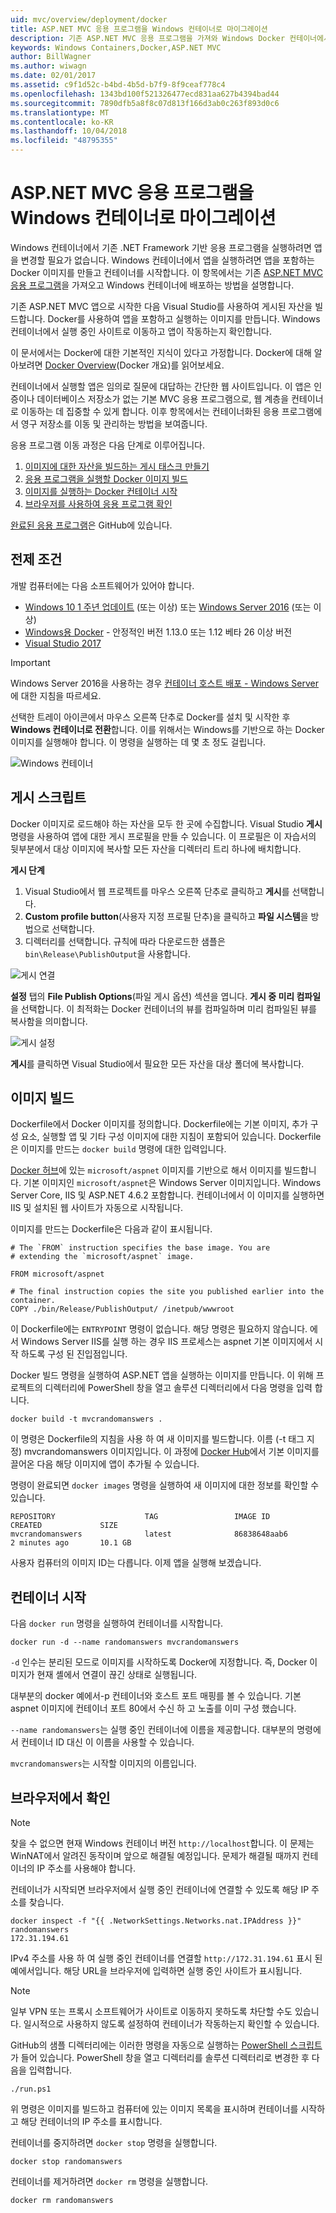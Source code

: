 ```yaml
---
uid: mvc/overview/deployment/docker
title: ASP.NET MVC 응용 프로그램을 Windows 컨테이너로 마이그레이션
description: 기존 ASP.NET MVC 응용 프로그램을 가져와 Windows Docker 컨테이너에서 실행하는 방법을 알아봅니다.
keywords: Windows Containers,Docker,ASP.NET MVC
author: BillWagner
ms.author: wiwagn
ms.date: 02/01/2017
ms.assetid: c9f1d52c-b4bd-4b5d-b7f9-8f9ceaf778c4
ms.openlocfilehash: 1343bd100f521326477ecd831aa627b4394bad44
ms.sourcegitcommit: 7890dfb5a8f8c07d813f166d3ab0c263f893d0c6
ms.translationtype: MT
ms.contentlocale: ko-KR
ms.lasthandoff: 10/04/2018
ms.locfileid: "48795355"
---
```

# <a name="migrating-aspnet-mvc-applications-to-windows-containers"></a>ASP.NET MVC 응용 프로그램을 Windows 컨테이너로 마이그레이션

Windows 컨테이너에서 기존 .NET Framework 기반 응용 프로그램을 실행하려면 앱을 변경할 필요가 없습니다. Windows 컨테이너에서 앱을 실행하려면 앱을 포함하는 Docker 이미지를 만들고 컨테이너를 시작합니다. 이 항목에서는 기존 [ASP.NET MVC 응용 프로그램](http://www.asp.net/mvc)을 가져오고 Windows 컨테이너에 배포하는 방법을 설명합니다.

기존 ASP.NET MVC 앱으로 시작한 다음 Visual Studio를 사용하여 게시된 자산을 빌드합니다. Docker를 사용하여 앱을 포함하고 실행하는 이미지를 만듭니다. Windows 컨테이너에서 실행 중인 사이트로 이동하고 앱이 작동하는지 확인합니다.

이 문서에서는 Docker에 대한 기본적인 지식이 있다고 가정합니다. Docker에 대해 알아보려면 [Docker Overview](https://docs.docker.com/engine/understanding-docker/)(Docker 개요)를 읽어보세요.

컨테이너에서 실행할 앱은 임의로 질문에 대답하는 간단한 웹 사이트입니다. 이 앱은 인증이나 데이터베이스 저장소가 없는 기본 MVC 응용 프로그램으로, 웹 계층을 컨테이너로 이동하는 데 집중할 수 있게 합니다. 이후 항목에서는 컨테이너화된 응용 프로그램에서 영구 저장소를 이동 및 관리하는 방법을 보여줍니다.

응용 프로그램 이동 과정은 다음 단계로 이루어집니다.

1. [이미지에 대한 자산을 빌드하는 게시 태스크 만들기](#publish-script)
1. [응용 프로그램을 실행할 Docker 이미지 빌드](#build-the-image)
1. [이미지를 실행하는 Docker 컨테이너 시작](#start-a-container)
1. [브라우저를 사용하여 응용 프로그램 확인](#verify-in-the-browser)

[완료된 응용 프로그램](https://github.com/dotnet/docs/tree/master/samples/framework/docker/MVCRandomAnswerGenerator)은 GitHub에 있습니다.

## <a name="prerequisites"></a>전제 조건

개발 컴퓨터에는 다음 소프트웨어가 있어야 합니다.

- [Windows 10 1 주년 업데이트](https://www.microsoft.com/software-download/windows10/) (또는 이상) 또는 [Windows Server 2016](https://www.microsoft.com/cloud-platform/windows-server) (또는 이상)
- [Windows용 Docker](https://docs.docker.com/docker-for-windows/) - 안정적인 버전 1.13.0 또는 1.12 베타 26 이상 버전
- [Visual Studio 2017](https://visualstudio.microsoft.com/downloads/?utm_medium=microsoft&utm_source=docs.microsoft.com&utm_campaign=button+cta&utm_content=download+vs2017)

> [!IMPORTANT]
> Windows Server 2016을 사용하는 경우 [컨테이너 호스트 배포 - Windows Server](https://msdn.microsoft.com/virtualization/windowscontainers/deployment/deployment)에 대한 지침을 따르세요.

선택한 트레이 아이콘에서 마우스 오른쪽 단추로 Docker를 설치 및 시작한 후 **Windows 컨테이너로 전환**합니다. 이를 위해서는 Windows를 기반으로 하는 Docker 이미지를 실행해야 합니다. 이 명령을 실행하는 데 몇 초 정도 걸립니다.

![Windows 컨테이너][windows-container]

## <a name="publish-script"></a>게시 스크립트

Docker 이미지로 로드해야 하는 자산을 모두 한 곳에 수집합니다. Visual Studio **게시** 명령을 사용하여 앱에 대한 게시 프로필을 만들 수 있습니다. 이 프로필은 이 자습서의 뒷부분에서 대상 이미지에 복사할 모든 자산을 디렉터리 트리 하나에 배치합니다.

**게시 단계**

1. Visual Studio에서 웹 프로젝트를 마우스 오른쪽 단추로 클릭하고 **게시**를 선택합니다.
1. **Custom profile button**(사용자 지정 프로필 단추)을 클릭하고 **파일 시스템**을 방법으로 선택합니다.
1. 디렉터리를 선택합니다. 규칙에 따라 다운로드한 샘플은 `bin\Release\PublishOutput`을 사용합니다.

![게시 연결][publish-connection]

**설정** 탭의 **File Publish Options**(파일 게시 옵션) 섹션을 엽니다. **게시 중 미리 컴파일**을 선택합니다. 이 최적화는 Docker 컨테이너의 뷰를 컴파일하며 미리 컴파일된 뷰를 복사함을 의미합니다.

![게시 설정][publish-settings]

**게시**를 클릭하면 Visual Studio에서 필요한 모든 자산을 대상 폴더에 복사합니다.

## <a name="build-the-image"></a>이미지 빌드

Dockerfile에서 Docker 이미지를 정의합니다. Dockerfile에는 기본 이미지, 추가 구성 요소, 실행할 앱 및 기타 구성 이미지에 대한 지침이 포함되어 있습니다.  Dockerfile은 이미지를 만드는 `docker build` 명령에 대한 입력입니다.

[Docker 허브](https://hub.docker.com/r/microsoft/aspnet/)에 있는 `microsoft/aspnet` 이미지를 기반으로 해서 이미지를 빌드합니다.
기본 이미지인 `microsoft/aspnet`은 Windows Server 이미지입니다. Windows Server Core, IIS 및 ASP.NET 4.6.2 포함합니다. 컨테이너에서 이 이미지를 실행하면 IIS 및 설치된 웹 사이트가 자동으로 시작됩니다.

이미지를 만드는 Dockerfile은 다음과 같이 표시됩니다.

```console
# The `FROM` instruction specifies the base image. You are
# extending the `microsoft/aspnet` image.

FROM microsoft/aspnet

# The final instruction copies the site you published earlier into the container.
COPY ./bin/Release/PublishOutput/ /inetpub/wwwroot
```

이 Dockerfile에는 `ENTRYPOINT` 명령이 없습니다. 해당 명령은 필요하지 않습니다. 에서 Windows Server IIS를 실행 하는 경우 IIS 프로세스는 aspnet 기본 이미지에서 시작 하도록 구성 된 진입점입니다.

Docker 빌드 명령을 실행하여 ASP.NET 앱을 실행하는 이미지를 만듭니다. 이 위해 프로젝트의 디렉터리에 PowerShell 창을 열고 솔루션 디렉터리에서 다음 명령을 입력 합니다.

```console
docker build -t mvcrandomanswers .
```

이 명령은 Dockerfile의 지침을 사용 하 여 새 이미지를 빌드합니다. 이름 (-t 태그 지정) mvcrandomanswers 이미지입니다. 이 과정에 [Docker Hub](http://hub.docker.com)에서 기본 이미지를 끌어온 다음 해당 이미지에 앱이 추가될 수 있습니다.

명령이 완료되면 `docker images` 명령을 실행하여 새 이미지에 대한 정보를 확인할 수 있습니다.

```console
REPOSITORY                    TAG                 IMAGE ID            CREATED             SIZE
mvcrandomanswers              latest              86838648aab6        2 minutes ago       10.1 GB
```

사용자 컴퓨터의 이미지 ID는 다릅니다. 이제 앱을 실행해 보겠습니다.

## <a name="start-a-container"></a>컨테이너 시작

다음 `docker run` 명령을 실행하여 컨테이너를 시작합니다.

```console
docker run -d --name randomanswers mvcrandomanswers
```

`-d` 인수는 분리된 모드로 이미지를 시작하도록 Docker에 지정합니다. 즉, Docker 이미지가 현재 셸에서 연결이 끊긴 상태로 실행됩니다.

대부분의 docker 예에서-p 컨테이너와 호스트 포트 매핑를 볼 수 있습니다. 기본 aspnet 이미지에 컨테이너 포트 80에서 수신 하 고 노출를 이미 구성 했습니다.

`--name randomanswers`는 실행 중인 컨테이너에 이름을 제공합니다. 대부분의 명령에서 컨테이너 ID 대신 이 이름을 사용할 수 있습니다.

`mvcrandomanswers`는 시작할 이미지의 이름입니다.

## <a name="verify-in-the-browser"></a>브라우저에서 확인

> [!NOTE]
> 찾을 수 없으면 현재 Windows 컨테이너 버전 `http://localhost`합니다.
> 이 문제는 WinNAT에서 알려진 동작이며 앞으로 해결될 예정입니다. 문제가 해결될 때까지 컨테이너의 IP 주소를 사용해야 합니다.

컨테이너가 시작되면 브라우저에서 실행 중인 컨테이너에 연결할 수 있도록 해당 IP 주소를 찾습니다.

```console
docker inspect -f "{{ .NetworkSettings.Networks.nat.IPAddress }}" randomanswers
172.31.194.61
```

IPv4 주소를 사용 하 여 실행 중인 컨테이너를 연결할 `http://172.31.194.61` 표시 된 예에서입니다. 해당 URL을 브라우저에 입력하면 실행 중인 사이트가 표시됩니다.

> [!NOTE]
> 일부 VPN 또는 프록시 소프트웨어가 사이트로 이동하지 못하도록 차단할 수도 있습니다.
> 일시적으로 사용하지 않도록 설정하여 컨테이너가 작동하는지 확인할 수 있습니다.

GitHub의 샘플 디렉터리에는 이러한 명령을 자동으로 실행하는 [PowerShell 스크립트](https://github.com/dotnet/docs/tree/master/samples/framework/docker/MVCRandomAnswerGenerator/run.ps1)가 들어 있습니다. PowerShell 창을 열고 디렉터리를 솔루션 디렉터리로 변경한 후 다음을 입력합니다.

```console
./run.ps1
```

위 명령은 이미지를 빌드하고 컴퓨터에 있는 이미지 목록을 표시하며 컨테이너를 시작하고 해당 컨테이너의 IP 주소를 표시합니다.

컨테이너를 중지하려면 `docker
stop` 명령을 실행합니다.

```console
docker stop randomanswers
```

컨테이너를 제거하려면 `docker rm` 명령을 실행합니다.

```console
docker rm randomanswers
```

[windows-container]: media/aspnetmvc/SwitchContainer.png "Windows 컨테이너로 전환"
[publish-connection]: media/aspnetmvc/PublishConnection.png "파일 시스템에 게시"
[publish-settings]: media/aspnetmvc/PublishSettings.png "게시 설정"
